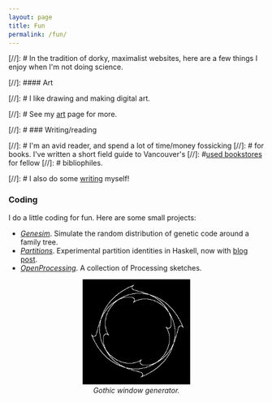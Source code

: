 ```yaml
---
layout: page
title: Fun
permalink: /fun/
---
```


[//]: # In the tradition of dorky, maximalist websites, here are a few things I enjoy when I'm not doing science.

[//]: #### Art

[//]: # I like drawing and making digital art.

[//]: # See my [art](/art.md) page for more.

[//]: # ### Writing/reading

[//]: # I'm an avid reader, and spend a lot of time/money fossicking
[//]: # for books. I've written a short field guide to Vancouver's
[//]: #[used bookstores](reviews/bookstores.md) for fellow
[//]: # bibliophiles.

[//]: # I also do some [writing](/writing.md) myself!

### Coding

I do a little coding for fun.
Here are some small projects:

- [*Genesim*](https://github.com/hapax/genesim). Simulate the random
distribution of genetic code around a family tree.
- [*Partitions*](https://github.com/hapax/haskell-partitions). Experimental
  partition identities in Haskell, now with [blog post](https://hapax.github.io/mathematics/programming/haskell-partition/).
- [*OpenProcessing*](https://www.openprocessing.org/user/89003). A
collection of Processing sketches.

<figure>
    <div style="text-align:center"><img src ="/images/gothic-2.png" width="50%" />
    <figcaption><i>Gothic window generator.</i></figcaption>
	</div>
</figure>
